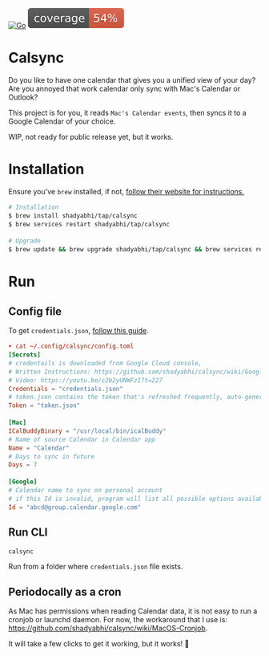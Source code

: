 [![Go](https://github.com/shadyabhi/calsync/actions/workflows/go.yml/badge.svg)](https://github.com/shadyabhi/calsync/actions/workflows/go.yml) ![coverage](https://raw.githubusercontent.com/shadyabhi/calsync/badges/.badges/main/coverage.svg)

# Calsync

Do you like to have one calendar that gives you a unified view of your day?
Are you annoyed that work calendar only sync with Mac's Calendar or Outlook?

This project is for you, it reads `Mac's Calendar events`, then syncs it to a Google Calendar of your choice.

WIP, not ready for public release yet, but it works.

# Installation

Ensure you've `brew` installed, if not, [follow their website for instructions.](https://brew.sh/)

```bash
# Installation
$ brew install shadyabhi/tap/calsync
$ brew services restart shadyabhi/tap/calsync

# Upgrade
$ brew update && brew upgrade shadyabhi/tap/calsync && brew services restart shadyabhi/tap/calsync
```

# Run

## Config file

To get `credentials.json`, [follow this guide]([url](https://github.com/shadyabhi/calsync/wiki/Google-Calendar-authorization)). 

```toml
➤ cat ~/.config/calsync/config.toml
[Secrets]
# credentails is downloaded from Google Cloud console,
# Written Instructions: https://github.com/shadyabhi/calsync/wiki/Google-Calendar-authorization
# Video: https://youtu.be/c2b2yUNWFzI?t=227
Credentials = "credentials.json"
# token.json contains the token that's refreshed frequently, auto-generated and managed by code.
Token = "token.json"

[Mac]
ICalBuddyBinary = "/usr/local/bin/icalBuddy"
# Name of source Calendar in Calendar app
Name = "Calendar"
# Days to sync in future
Days = 7

[Google]
# Calendar name to sync on personal account
# if this Id is invalid, program will list all possible options available on your Google account.
Id = "abcd@group.calendar.google.com"
```

## Run CLI

```
calsync
```
Run from a folder where `credentials.json` file exists.

## Periodocally as a cron

As Mac has permissions when reading Calendar data, it is not easy to run a cronjob or launchd daemon. 
For now, the workaround that I use is: https://github.com/shadyabhi/calsync/wiki/MacOS-Cronjob. 

It will take a few clicks to get it working, but it works! 🎉

